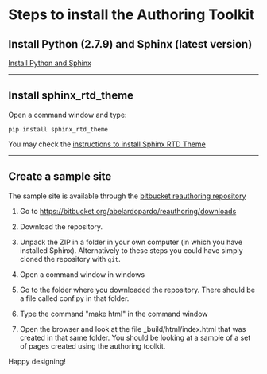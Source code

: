 Steps to install the Authoring Toolkit
======================================

## Install Python (2.7.9) and Sphinx (latest version)

  [Install Python and Sphinx](http://sphinx-doc.org/latest/install.html)

---
 
## Install sphinx_rtd_theme

  Open a command window and type:

  `pip install sphinx_rtd_theme`

  You may check the [instructions to install Sphinx RTD Theme](https://github.com/snide/sphinx_rtd_theme)

---

## Create a sample site

  The sample site is available through the [bitbucket reauthoring repository](https://bitbucket.org/abelardopardo/reauthoring)

  1. Go to https://bitbucket.org/abelardopardo/reauthoring/downloads
  
  2. Download the repository. 
  
  3. Unpack the ZIP in a folder in your own computer (in which you have
    installed Sphinx). Alternatively to these steps you could have simply
    cloned the repository with `git`.
    
  4. Open a command window in windows
  
  5. Go to the folder where you downloaded the repository. There should be a
    file called conf.py in that folder.
    
  6. Type the command "make html" in the command window
  
  7. Open the browser and look at the file _build/html/index.html that was
    created in that same folder. You should be looking at a sample of a set of
    pages created using the authoring toolkit. 

Happy designing!
